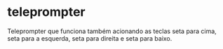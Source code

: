 # teleprompter
Teleprompter que funciona também acionando as teclas seta para cima, seta para a esquerda, seta para direita e seta para baixo. 
